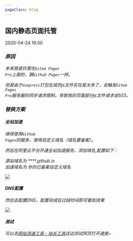 ```yaml
---
pageClass: blog
---
```


## 国内静态页面托管

<p class="date">2020-04-24 16:00
  <span id="/blog/other/StaticWebHost.html" class="leancloud_visitors">
      <i class="shni shn-eye-fill" />
      <i class="leancloud-visitors-count"></i>
  </span>
</p>

### 原因
本来我是托管在<code class="default">Gitee Pages Pro</code>上面的，跟<code class="default">Github Pages</code>一样。

但是由于<code class="default">Vuepress</code>打包生成的js文件实在是太多了，会触发<code class="default">Gitee Pages Pro</code>服务器的同步请求限制，导致我的页面部分js文件请求会503。

### 替换方案

#### 全站加速

继续使用<code class="default">Github Pages</code>的服务，使用自定义域名（域名要备案）。

然后在阿里云平台开通全站加速服务，添加域名,配置如下：

源站域名为 ****.github.io <br>
加速域名为 你的已备案自定义域名

<img src="https://cdn.chenyingshuang.cn/blog/other/StaticWebHost/1.png" />

#### DNS配置

然后去配置DNS，配置完成后过段时间即可看到效果

<img src="https://cdn.chenyingshuang.cn/blog/other/StaticWebHost/2.png" />

#### 测试

可以去<a href="https://tool.chinaz.com/speedtest" target="_blank">网站测速工具 - 站长工具</a>这边测试网页打开速度~

<base-valine />